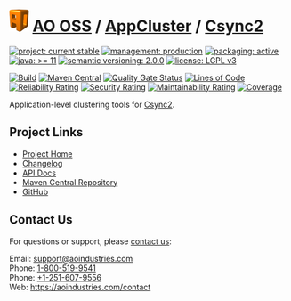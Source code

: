 # [<img src="ao-logo.png" alt="AO Logo" width="35" height="40">](https://github.com/aoindustries) [AO OSS](https://github.com/aoindustries/ao-oss) / [AppCluster](https://github.com/aoindustries/ao-appcluster) / [Csync2](https://github.com/aoindustries/ao-appcluster-csync2)

[![project: current stable](https://oss.aoapps.com/ao-badges/project-current-stable.svg)](https://aoindustries.com/life-cycle#project-current-stable)
[![management: production](https://oss.aoapps.com/ao-badges/management-production.svg)](https://aoindustries.com/life-cycle#management-production)
[![packaging: active](https://oss.aoapps.com/ao-badges/packaging-active.svg)](https://aoindustries.com/life-cycle#packaging-active)  
[![java: &gt;= 11](https://oss.aoapps.com/ao-badges/java-11.svg)](https://docs.oracle.com/en/java/javase/11/docs/api/)
[![semantic versioning: 2.0.0](https://oss.aoapps.com/ao-badges/semver-2.0.0.svg)](http://semver.org/spec/v2.0.0.html)
[![license: LGPL v3](https://oss.aoapps.com/ao-badges/license-lgpl-3.0.svg)](https://www.gnu.org/licenses/lgpl-3.0)

[![Build](https://github.com/aoindustries/ao-appcluster-csync2/workflows/Build/badge.svg?branch=master)](https://github.com/aoindustries/ao-appcluster-csync2/actions?query=workflow%3ABuild)
[![Maven Central](https://maven-badges.herokuapp.com/maven-central/com.aoapps/ao-appcluster-csync2/badge.svg)](https://maven-badges.herokuapp.com/maven-central/com.aoapps/ao-appcluster-csync2)
[![Quality Gate Status](https://sonarcloud.io/api/project_badges/measure?branch=master&project=com.aoapps%3Aao-appcluster-csync2&metric=alert_status)](https://sonarcloud.io/dashboard?branch=master&id=com.aoapps%3Aao-appcluster-csync2)
[![Lines of Code](https://sonarcloud.io/api/project_badges/measure?branch=master&project=com.aoapps%3Aao-appcluster-csync2&metric=ncloc)](https://sonarcloud.io/component_measures?branch=master&id=com.aoapps%3Aao-appcluster-csync2&metric=ncloc)  
[![Reliability Rating](https://sonarcloud.io/api/project_badges/measure?branch=master&project=com.aoapps%3Aao-appcluster-csync2&metric=reliability_rating)](https://sonarcloud.io/component_measures?branch=master&id=com.aoapps%3Aao-appcluster-csync2&metric=Reliability)
[![Security Rating](https://sonarcloud.io/api/project_badges/measure?branch=master&project=com.aoapps%3Aao-appcluster-csync2&metric=security_rating)](https://sonarcloud.io/component_measures?branch=master&id=com.aoapps%3Aao-appcluster-csync2&metric=Security)
[![Maintainability Rating](https://sonarcloud.io/api/project_badges/measure?branch=master&project=com.aoapps%3Aao-appcluster-csync2&metric=sqale_rating)](https://sonarcloud.io/component_measures?branch=master&id=com.aoapps%3Aao-appcluster-csync2&metric=Maintainability)
[![Coverage](https://sonarcloud.io/api/project_badges/measure?branch=master&project=com.aoapps%3Aao-appcluster-csync2&metric=coverage)](https://sonarcloud.io/component_measures?branch=master&id=com.aoapps%3Aao-appcluster-csync2&metric=Coverage)

Application-level clustering tools for [Csync2](http://oss.linbit.com/csync2/).

## Project Links
* [Project Home](https://oss.aoapps.com/appcluster/csync2/)
* [Changelog](https://oss.aoapps.com/appcluster/csync2/changelog)
* [API Docs](https://oss.aoapps.com/appcluster/csync2/apidocs/)
* [Maven Central Repository](https://search.maven.org/artifact/com.aoapps/ao-appcluster-csync2)
* [GitHub](https://github.com/aoindustries/ao-appcluster-csync2)

## Contact Us
For questions or support, please [contact us](https://aoindustries.com/contact):

Email: [support@aoindustries.com](mailto:support@aoindustries.com)  
Phone: [1-800-519-9541](tel:1-800-519-9541)  
Phone: [+1-251-607-9556](tel:+1-251-607-9556)  
Web: https://aoindustries.com/contact
